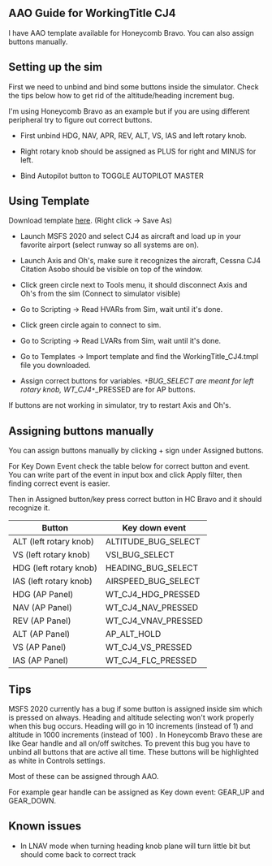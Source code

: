 ## AAO Guide for WorkingTitle CJ4

I have AAO template available for Honeycomb Bravo. You can also assign buttons manually.



## Setting up the sim

First we need to unbind and bind some buttons inside the simulator. Check the tips below how to get rid of the altitude/heading increment bug.

I'm using Honeycomb Bravo as an example but if you are using different peripheral try to figure out correct buttons.

- First unbind HDG, NAV, APR, REV, ALT, VS, IAS and left rotary knob.

- Right rotary knob should be assigned as PLUS for right and MINUS for left.

- Bind Autopilot button to TOGGLE AUTOPILOT MASTER




## Using Template

Download template [here](https://github.com/blindye/aao_guides/blob/main/wt_cj4/WorkingTitle_CJ4.tmpl). (Right click -> Save As)

- Launch MSFS 2020 and select CJ4 as aircraft and load up in your favorite airport (select runway so all systems are on).

- Launch Axis and Oh's, make sure it recognizes the aircraft, Cessna CJ4 Citation Asobo should be visible on top of the window.

- Click green circle next to Tools menu, it should disconnect Axis and Oh's from the sim (Connect to simulator visible)

- Go to Scripting -> Read HVARs from Sim, wait until it's done.

- Click green circle again to connect to sim.

- Go to Scripting -> Read LVARs from Sim, wait until it's done.

- Go to Templates -> Import template and find the WorkingTitle_CJ4.tmpl file you downloaded.

- Assign correct buttons for variables.  <code>&ast;</code>_BUG_SELECT are meant for left rotary knob, WT_CJ4_<code>&ast;</code>_PRESSED are for AP buttons.


If buttons are not working in simulator, try to restart Axis and Oh's.



## Assigning buttons manually

You can assign buttons manually by clicking + sign under Assigned buttons. 

For Key Down Event check the table below for correct button and event. You can write part of the event in input box and click Apply filter, then finding correct event is easier.

Then in Assigned button/key press correct button in HC Bravo and it should recognize it.

| Button                 | Key down event      |
| ---------------------- | ------------------- |
| ALT (left rotary knob) | ALTITUDE_BUG_SELECT |
| VS (left rotary knob)  | VSI_BUG_SELECT      |
| HDG (left rotary knob) | HEADING_BUG_SELECT  |
| IAS (left rotary knob) | AIRSPEED_BUG_SELECT |
| HDG (AP Panel)         | WT_CJ4_HDG_PRESSED  |
| NAV (AP Panel)         | WT_CJ4_NAV_PRESSED  |
| REV (AP Panel)         | WT_CJ4_VNAV_PRESSED |
| ALT (AP Panel)         | AP_ALT_HOLD         |
| VS (AP Panel)          | WT_CJ4_VS_PRESSED   |
| IAS (AP Panel)         | WT_CJ4_FLC_PRESSED  |



## Tips

MSFS 2020 currently has a bug if some button is assigned inside sim which is pressed on always. Heading and altitude selecting won't work properly when this bug occurs. Heading will go in 10 increments (instead of 1) and altitude in 1000 increments (instead of 100) . In Honeycomb Bravo these are like Gear handle and all on/off switches. To prevent this bug you have to unbind all buttons that are active all time. These buttons will be highlighted as white in Controls settings. 

Most of these can be assigned through AAO.

For example gear handle can be assigned as Key down event: GEAR_UP and GEAR_DOWN.



## Known issues

- In LNAV mode when turning heading knob plane will turn little bit but should come back to correct track

